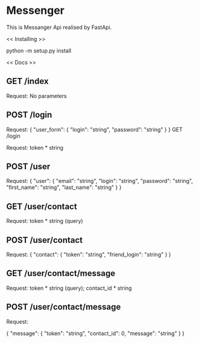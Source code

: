 Messenger
====

This is Messanger Api realised by FastApi.

<< Installing >>

python -m setup.py install


<< Docs >>

GET  /index
----
Request:
  No parameters
  
POST  /login
----
Request:
  {
  "user_form": {
    "login": "string",
    "password": "string"
  }
}
GET  /login

Request:
token *
string

POST  /user
----
Request:
{
  "user": {
    "email": "string",
    "login": "string",
    "password": "string",
    "first_name": "string",
    "last_name": "string"
  }
}

GET  /user/contact
----
Request:
token *
string
(query)


POST  /user/contact
----
Request:
{
  "contact": {
    "token": "string",
    "friend_login": "string"
  }
}

GET  /user/contact/message
----
Request:
token *
string
(query); 
contact_id *
string

POST  /user/contact/message
----
Request:

{
  "message": {
    "token": "string",
    "contact_id": 0,
    "message": "string"
  }
}
